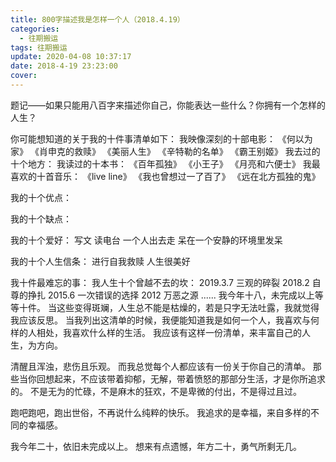 ```yaml
---
title: 800字描述我是怎样一个人（2018.4.19）
categories:
  - 往期搬运
tags: 往期搬运
update: 2020-04-08 10:37:17
date: 2018-4-19 23:23:00
cover:
---
```



题记——如果只能用八百字来描述你自己，你能表达一些什么？你拥有一个怎样的人生？

你可能想知道的关于我的十件事清单如下：
我映像深刻的十部电影：
《何以为家》
《肖申克的救赎》
《美丽人生》
《辛特勒的名单》
《霸王别姬》
我去过的十个地方：
我读过的十本书：
《百年孤独》
《小王子》
《月亮和六便士》
我最喜欢的十首音乐：
《live line》
《我也曾想过一了百了》
《远在北方孤独的鬼》

我的十个优点：

我的十个缺点：

我的十个爱好：
写文
读电台
一个人出去走
呆在一个安静的环境里发呆

我的十个人生信条：
进行自我救赎
人生很美好


我十件最难忘的事：
我人生十个曾越不去的坎：
2019.3.7 三观的碎裂
2018.2 自尊的挣扎
2015.6 一次错误的选择
2012 万恶之源
......
我今年十八，未完成以上等等十件。
当这些变得斑斓，人生总不能是枯燥的，若是只字无法吐露，我就觉得我应该反思。
当我列出这清单的时候，我便能知道我是如何一个人，我喜欢与何样的人相处，我喜欢什么样的生活。
我应该有这样一份清单，来丰富自己的人生，为方向。

清醒且浑浊，悲伤且乐观。
而我总觉每个人都应该有一份关于你自己的清单。
那些当你回想起来，不应该带着抑郁，无解，带着愤怒的那部分生活，才是你所追求的。
不是无为的忙碌，不是麻木的狂欢，不是卑微的付出，不是得过且过。

跑吧跑吧，跑出世俗，不再说什么纯粹的快乐。
我追求的是幸福，来自多样的不同的幸福感。

我今年二十，依旧未完成以上。
想来有点遗憾，年方二十，勇气所剩无几。  

